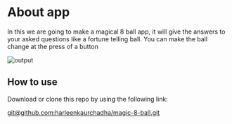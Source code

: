 # About app

In this we are going to make a magical 8 ball app, it will give the answers to your asked questions like a fortune telling ball. You can make the ball change at the press of a button

![output](https://user-images.githubusercontent.com/23056679/110251410-4b539680-7fa6-11eb-9d69-3d987d86ac6c.gif)
 
## How to use

Download or clone this repo by using the following link:

[<u>git@github.com:harleenkaurchadha/magic-8-ball.git</u>](http://git@github.com:harleenkaurchadha/magic-8-ball.git)



